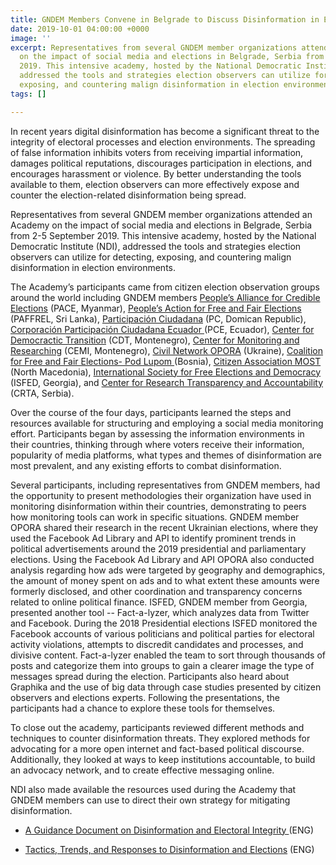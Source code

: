```yaml
---
title: GNDEM Members Convene in Belgrade to Discuss Disinformation in Elections
date: 2019-10-01 04:00:00 +0000
image: ''
excerpt: Representatives from several GNDEM member organizations attended an Academy
  on the impact of social media and elections in Belgrade, Serbia from 2-5 September
  2019. This intensive academy, hosted by the National Democratic Institute (NDI),
  addressed the tools and strategies election observers can utilize for detecting,
  exposing, and countering malign disinformation in election environments.
tags: []

---
```

In recent years digital disinformation has become a significant threat to the integrity of electoral processes and election environments. The spreading of false information inhibits voters from receiving impartial information, damages political reputations, discourages participation in elections, and encourages harassment or violence. By better understanding the tools available to them, election observers can more effectively expose and counter the election-related disinformation being spread.

Representatives from several GNDEM member organizations attended an Academy on the impact of social media and elections in Belgrade, Serbia from 2-5 September 2019. This intensive academy, hosted by the National Democratic Institute (NDI), addressed the tools and strategies election observers can utilize for detecting, exposing, and countering malign disinformation in election environments.

The Academy’s participants came from citizen election observation groups around the world including GNDEM members [People’s Alliance for Credible Elections](https://www.pacemyanmar.org/) (PACE, Myanmar), [People’s Action for Free and Fair Elections](http://www.paffrel.com/) (PAFFREL, Sri Lanka), [Participación Ciudadana](https://pciudadana.org/) (PC, Domican Republic), [Corporación Participación Ciudadana Ecuador ](https://www.participacionciudadana.org/)(PCE, Ecuador), [Center for Democractic Transition](https://www.cdtmn.org/) (CDT, Montenegro), [Center for Monitoring and Researching](http://cemi.org.me/en/) (CEMI, Montenegro), [Civil Network OPORA](https://www.oporaua.org/en) (Ukraine), [Coalition for Free and Fair Elections- Pod Lupom ](http://podlupom.org/v2/)(Bosnia), [Citizen Association MOST](http://most.org.mk/?lang=en) (North Macedonia), [International Society for Free Elections and Democracy](http://www.isfed.ge/) (ISFED, Georgia), and [Center for Research Transparency and Accountability](https://crta.rs/en/) (CRTA, Serbia).

Over the course of the four days, participants learned the steps and resources available for structuring and employing a social media monitoring effort. Participants began by assessing the information environments in their countries, thinking through where voters receive their information, popularity of media platforms, what types and themes of disinformation are most prevalent, and any existing efforts to combat disinformation.

Several participants, including representatives from GNDEM members, had the opportunity to present methodologies their organization have used in monitoring disinformation within their countries, demonstrating to peers how monitoring tools can work in specific situations. GNDEM member OPORA shared their research in the recent Ukrainian elections, where they used the Facebook Ad Library and API to identify prominent trends in political advertisements around the 2019 presidential and parliamentary elections. Using the Facebook Ad Library and API OPORA also conducted analysis regarding how ads were targeted by geography and demographics, the amount of money spent on ads and to what extent these amounts were formerly disclosed, and other coordination and transparency concerns related to online political finance. ISFED, GNDEM member from Georgia, presented another tool -- Fact-a-lyzer, which analyzes data from Twitter and Facebook. During the 2018 Presidential elections ISFED monitored the Facebook accounts of various politicians and political parties for electoral activity violations, attempts to discredit candidates and processes, and divisive content. Fact-a-lyzer enabled the team to sort through thousands of posts and categorize them into groups to gain a clearer image the type of messages spread during the election. Participants also heard about Graphika and the use of big data through case studies presented by citizen observers and elections experts. Following the presentations, the participants had a chance to explore these tools for themselves.

To close out the academy, participants reviewed different methods and techniques to counter disinformation threats. They explored methods for advocating for a more open internet and fact-based political discourse. Additionally, they looked at ways to keep institutions accountable, to build an advocacy network, and to create effective messaging online.

NDI also made available the resources used during the Academy that GNDEM members can use to direct their own strategy for mitigating disinformation.

* [A Guidance Document on Disinformation and Electoral Integrity ](https://www.ndi.org/publications/disinformation-and-electoral-integrity-guidance-document-ndi-elections-programs)(ENG)


* [Tactics, Trends, and Responses to Disinformation and Elections](https://www.youtube.com/watch?v=IXsDGvL_nRc&feature=youtu.be) (ENG)